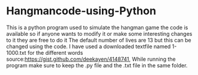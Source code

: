 # Hangmancode-using-Python
This is a python program used to simulate the hangman game the code is available so if anyone wants to modify it or make some interesting changes to it they are free to do it 
The default number of lives are 13 but this can be changed using the code. 
I have used a downloaded textfile named 1-1000.txt for the different words source:https://gist.github.com/deekayen/4148741, 
While running the program make sure to keep the .py file and the .txt file in the same folder.
